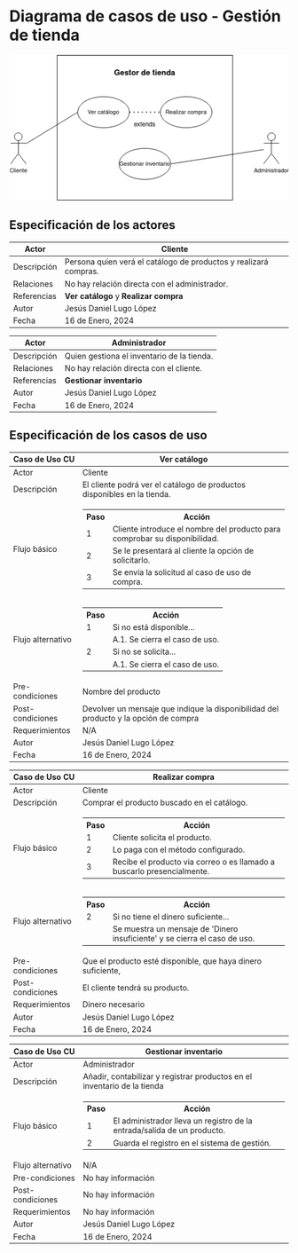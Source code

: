 # Diagrama de casos de uso - Gestión de tienda

![img](diagrama-gestion-tienda.drawio.png)

## Especificación de los actores

|  Actor | Cliente |
|---|---|
| Descripción  | Persona quien verá el catálogo de productos y realizará compras. |
| Relaciones | No hay relación directa con el administrador. |
| Referencias | **Ver catálogo** y **Realizar compra** |   
| Autor  | Jesús Daniel Lugo López |
|Fecha | 16 de Enero, 2024 |

|  Actor | Administrador |
|---|---|
| Descripción  | Quien gestiona el inventario de la tienda. |
| Relaciones | No hay relación directa con el cliente.  |
| Referencias | **Gestionar inventario** |   
| Autor  | Jesús Daniel Lugo López |
|Fecha | 16 de Enero, 2024 |


## Especificación de los casos de uso

  |  Caso de Uso	CU | Ver catálogo  |
  |---|---|
  | Actor  |  Cliente |
  | Descripción | El cliente podrá ver el catálogo de productos disponibles en la tienda. |
  | Flujo básico | <table><tr><th>Paso</th><th>Acción</th></tr><tr><td>1</td><td>Cliente introduce el nombre del producto para comprobar su disponibilidad.</td></tr><tr><td>2</td><td>Se le presentará al cliente la opción de solicitarlo.</td></tr><tr><td>3</td><td>Se envía la solicitud al caso de uso de compra.</td></tr></table> |
  | Flujo alternativo | <table><tr><th>Paso</th><th>Acción</th></tr><tr><td>1</td><td>Si no está disponible...</td></tr><tr><td></td><td>A.1. Se cierra el caso de uso.</td></tr><tr><td>2</td><td>Si no se solicita...</td></tr><tr><td></td><td>A.1. Se cierra el caso de uso.</td></tr></table>|
  | Pre-condiciones | Nombre del producto  |  
  | Post-condiciones  | Devolver un mensaje que indique la disponibilidad del producto y la opción de compra  |  
  |  Requerimientos | N/A |
  | Autor  | Jesús Daniel Lugo López |
  |Fecha | 16 de Enero, 2024 |

  |  Caso de Uso	CU | Realizar compra  |
  |---|---|
  | Actor  |  Cliente |
  | Descripción | Comprar el producto buscado en el catálogo.  |
  | Flujo básico | <table><tr><th>Paso</th><th>Acción</th></tr><tr><td>1</td><td>Cliente solicita el producto.</td></tr><tr><td>2</td><td>Lo paga con el método configurado.</td></tr><tr><td>3</td><td>Recibe el producto via correo o es llamado a buscarlo presencialmente.</td></tr></table> |
  | Flujo alternativo | <table><tr><th>Paso</th><th>Acción</th></tr><tr><td>2</td><td>Si no tiene el dinero suficiente...</td></tr><tr><td></td><td>Se muestra un mensaje de 'Dinero insuficiente' y se cierra el caso de uso.</td></tr></table>
  | Pre-condiciones | Que el producto esté disponible, que haya dinero suficiente,  |  
  | Post-condiciones  | El cliente tendrá su producto. |  
  |  Requerimientos | Dinero necesario  |
  | Autor  | Jesús Daniel Lugo López |
  |Fecha | 16 de Enero, 2024 |

  |  Caso de Uso	CU | Gestionar inventario  |
  |---|---|
  | Actor  |  Administrador |
  | Descripción | Añadir, contabilizar y registrar productos en el inventario de la tienda  |
  | Flujo básico | <table><tr><th>Paso</th><th>Acción</th></tr><tr><td>1</td><td>El administrador lleva un registro de la entrada/salida de un producto.</td></tr><tr><td>2</td><td>Guarda el registro en el sistema de gestión.</td></tr></table> |
  | Flujo alternativo | N/A |
  | Pre-condiciones | No hay información  |  
  | Post-condiciones  | No hay información |  
  |  Requerimientos | No hay información  |
  | Autor  | Jesús Daniel Lugo López |
  |Fecha | 16 de Enero, 2024 |
